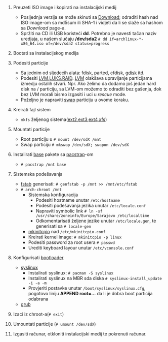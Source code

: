 1.  Preuzeti ISO image i kopirati na instalacijski medij

    *   Posljednja verzija se može skinuti sa [Download](https://www.archlinux.org/download/); odraditi hash nad ISO image-om sa md5sum ili SHA-1 i vidjeti da li se slaže sa hashom sa *Download* page-a.
    *   Spržiti na CD ili USB koristeći **dd**. Potrebno je navesti tačan naziv uredjaja, u našem slučaju **/dev/sda2** `# dd if=archlinux-*-x86_64.iso of=/dev/sda2 status=progress`

2.  Bootati sa instalacijskog medija
3.  Podesiti particije

    *   Sa jednim od sljedećih alata: fdisk, parted, cfdisk, [gdisk](/index.php/Gdisk "Gdisk") itd.
    *   Podesiti [LVM](/index.php/LVM "LVM"),[LUKS](/index.php/LUKS "LUKS"),[RAID](/index.php/RAID "RAID"). [LVM](/index.php/LVM "LVM") olakšava upravljanje particijama izmedju ostalih stvari. Npr. Ako želimo da dodamo još jedan hard disk na / particiju, sa LVM-om možemo to odraditi bez gašenja, dok bez LVM morali bismo izgasiti i uci u *rescue* mode.
    *   Poželjno je napraviti [swap](/index.php/Swap "Swap") particiju u ovome koraku.

4.  Kreirati fajl sistem

    *   `mkfs` željenog sistema([ext2](/index.php?title=Ext2&action=edit&redlink=1 "Ext2 (page does not exist)"),[ext3](/index.php/Ext3 "Ext3"),[ext4](/index.php/Ext4 "Ext4"),[xfs](/index.php/Xfs "Xfs"))

5.  Mountati particije

    *   Root particiju u `# mount /dev/sdX /mnt`
    *   Swap particiju `# mkswap /dev/sdX; swapon /dev/sdX`

6.  Instalirati [base](/index.php/Base "Base") pakete sa [pacstrap](https://projects.archlinux.org/arch-install-scripts.git/tree/pacstrap.in)-om

    *   `# pacstrap /mnt base`

7.  Sistemska podešavanja

    *   [fstab](/index.php/Fstab "Fstab") generisati: `# genfstab -p /mnt >> /mnt/etc/fstab`
    *   `# arch-chroot /mnt`
        *   Sistemska konfiguracija
            *   Podesiti hostname unutar `/etc/hostname`
            *   Podesiti podešavanja jezika unutar `/etc/locale.conf`
            *   Napraviti symbolic link `# ln -sf /usr/share/zoneinfo/Europe/Sarajevo /etc/localtime`
            *   Odkomentarisati željene jezike unutar `/etc/locale.gen`, te generisati sa `# locale-gen`
        *   [mkinitcpio](/index.php/Mkinitcpio "Mkinitcpio") nad `/etc/mkinitcpio.conf`
        *   Kreirati kernel image: `# mkinitcpio -p linux`
        *   Podesiti password za root usera `# passwd`
        *   Urediti keyboard layour unutar `/etc/vconsole.conf`

8.  Konfigurisati [bootloader](/index.php/Bootloader "Bootloader")

    *   [syslinux](/index.php/Syslinux "Syslinux")
        *   Instalirati syslinux: `# pacman -S syslinux`
        *   Instalirati syslinux na MBR sda diska `# syslinux-install_update -i -a -m`
        *   Provjeriti postavke unutar `/boot/syslinux/syslinux.cfg`, pogotovo liniju **APPEND root=...** da li je dobra boot particija odabrana
    *   [grub](/index.php/Grub "Grub")

9.  Izaci iz chroot-a(`# exit`)
10.  Umountati particije (`# umount /dev/sdX`)
11.  Izgasiti računar, otkloniti instalacijski medij te pokrenuti računar.